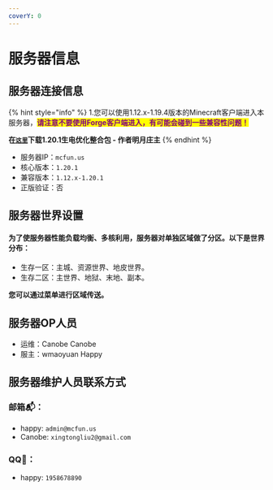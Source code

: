 ```yaml
---
coverY: 0
---
```


# 服务器信息

## 服务器连接信息

{% hint style="info" %}
1.您可以使用1.12.x-1.19.4版本的Minecraft客户端进入本服务器，<mark style="color:purple;">**请注意不要使用Forge客户端进入，有可能会碰到一些兼容性问题！**</mark>

**在**[**`这里`**](https://modrinth.com/modpack/moon-luseban/versions)**下载1.20.1生电优化整合包 - 作者明月庄主**
{% endhint %}

* 服务器IP：`mcfun.us`
* 核心版本：`1.20.1`
* 兼容版本：`1.12.x-1.20.1`
* 正版验证：否

## 服务器世界设置

#### 为了使服务器性能负载均衡、多核利用，服务器对单独区域做了分区。以下是世界分布：

* 生存一区：主城、资源世界、地皮世界。
* 生存二区：主世界、地狱、末地、副本。

**您可以通过菜单进行区域传送。**

## 服务器OP人员

* 运维：Canobe Canobe
* 服主：wmaoyuan Happy

## 服务器维护人员联系方式

### 邮箱📬：

* happy: `admin@mcfun.us`
* Canobe: `xingtongliu2@gmail.com`

### QQ🐧：

* happy: `1958678890`
